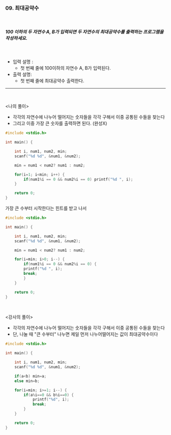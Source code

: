 ### 09. 최대공약수

<br>

##### 100 이하의 두 자연수 A, B가 입력되면 두 자연수의 최대공약수를 출력하는 프로그램을 작성하세요.

<br>

- 입력 설명 :
  - 첫 번째 줄에 100이하의 자연수 A, B가 입력된다.
    <br>
- 출력 설명:
  - 첫 번째 줄에 최대공약수 출력한다.

---

<br>

<나의 풀이>

- 각각의 자연수에 나누어 떨어지는 숫자들을 각각 구해서 이중 공통된 수들을 찾는다
- 그리고 이중 가장 큰 숫자를 출력하면 된다. (완성X)

```c
#include <stdio.h>

int main() {

	int i, num1, num2, min;
	scanf("%d %d", &num1, &num2);

	min = num1 < num2? num1 : num2;

	for(i=1; i<min; i++) {
		if(num1%i == 0 && num2%i == 0) printf("%d ", i);
	}

	return 0;
}
```

가장 큰 수부터 시작한다는 힌트를 받고 나서

```c
#include <stdio.h>

int main() {

	int i, num1, num2, min;
	scanf("%d %d", &num1, &num2);

	min = num1 < num2? num1 : num2;

	for(i=min; i>0; i--) {
		if(num1%i == 0 && num2%i == 0) {
		printf("%d ", i);
		break;
		}
	}

	return 0;
}
```

<br>

<강사의 풀이>

- 각각의 자연수에 나누어 떨어지는 숫자들을 각각 구해서 이중 공통된 수들을 찾는다
- 단, 나눌 때 "큰 수부터" 나누면 제일 먼저 나누어떨어지는 값이 최대공약수이다

```c
#include <stdio.h>

int main() {

	int i, num1, num2, min;
	scanf("%d %d", &num1, &num2);

	if(a<b) min=a;
    else min=b;

    for(i=min; i>=1; i--) {
        if(a%i==0 && b%i==0) {
            printf("%d", i);
            break;
        }
    }

	return 0;
}
```
